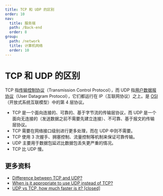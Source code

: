 ```yaml
---
title: TCP 和 UDP 的区别
order: 10
nav:
  title: 服务端
  path: /Back-end
  order: 8
group:
  path: /network
  title: 计算机网络
  order: 10
---
```


# TCP 和 UDP 的区别

TCP 指[传输控制协议](https://zh.wikipedia.org/wiki/%E4%BC%A0%E8%BE%93%E6%8E%A7%E5%88%B6%E5%8D%8F%E8%AE%AE)（Transmission Control Protocol），而 UDP 指[用户数据报协议](https://zh.wikipedia.org/wiki/%E7%94%A8%E6%88%B7%E6%95%B0%E6%8D%AE%E6%8A%A5%E5%8D%8F%E8%AE%AE)（User Datagram Protocol），它们都运行在 IP（互联网协议）之上。是 [OSI](https://zh.wikipedia.org/wiki/OSI%E6%A8%A1%E5%9E%8B)（开放式系统互联模型）中的第 4 层协议。

- TCP 是一个面向连接的、可靠的、基于字节流的传输层协议，而 UDP 是一个面向无连接的（发送数据之前不需要先建立连接）、不可靠、基于报文的传输层协议。
- TCP 需要在网络接口级别进行更多处理，而在 UDP 中则不需要。
- TCP 使用 3 次握手、拥塞控制、流量控制等机制来保证可靠传输。
- UDP 主要用于数据包延迟比数据包丢失更严重的情况。
- TCP 比 UDP 慢。

## 更多资料

- [Difference between TCP and UDP?](https://stackoverflow.com/questions/5970383/difference-between-tcp-and-udp)
- [When is it appropriate to use UDP instead of TCP?](https://stackoverflow.com/questions/1099672/when-is-it-appropriate-to-use-udp-instead-of-tcp)
- [UDP vs TCP, how much faster is it? [closed]](https://stackoverflow.com/questions/47903/udp-vs-tcp-how-much-faster-is-it)

